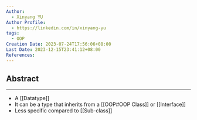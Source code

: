 ```yaml
---
Author:
  - Xinyang YU
Author Profile:
  - https://linkedin.com/in/xinyang-yu
tags:
  - OOP
Creation Date: 2023-07-24T17:56:06+08:00
Last Date: 2023-12-15T23:41:12+08:00
References: 
---
```

## Abstract
---
- A [[Datatype]]
- It can be a type that inherits from a [[OOP#OOP Class]] or [[Interface]]
- Less specific compared to [[Sub-class]]